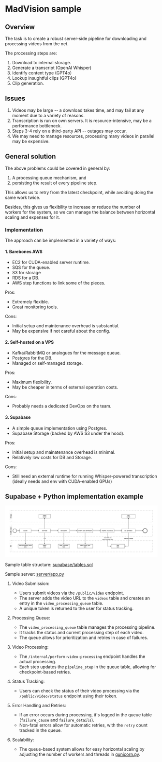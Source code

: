# MadVision sample

## Overview

The task is to create a robust server-side pipeline for downloading and processing videos from the net.

The processing steps are:

1. Download to internal storage.
2. Generate a transcript (OpenAI Whisper)
3. Identify content type (GPT4o)
4. Lookup insughtful clips (GPT4o)
5. Clip generation.

## Issues

1. Videos may be large -- a download takes time, and may fail at any moment due to a variety of reasons.
2. Transcription is run on own servers. It is resource-intensive, may be a performance bottleneck.
3. Steps 3-4 rely on a third-party API -- outages may occur.
4. We may need to manage resources, processing many videos in parallel may be expensive.

## General solution

The above problems could be covered in general by:

1. A processing queue mechanism, and
2. persisting the result of every pipeline step.

This allows us to retry from the latest checkpoint, while avoiding doing the same work twice.

Besides, this gives us flexibility to increase or reduce the number of workers for the system, so we can manage the balance between horizontal scaling and expenses for it.

### Implementation

The approach can be implemented in a variety of ways:

#### 1. Barebones AWS

- EC2 for CUDA-enabled server runtime.
- SQS for the queue.
- S3 for storage
- RDS for a DB.
- AWS step functions to link some of the pieces.

Pros:

- Extremely flexible.
- Great monitoring tools.

Cons:

- Initial setup and maintenance overhead is substantial.
- May be expensive if not careful about the config.

#### 2. Self-hosted on a VPS

- Kafka/RabbitMQ or analogues for the message queue.
- Postgres for the DB.
- Managed or self-managed storage.

Pros:

- Maximum flexibility.
- May be cheaper in terms of external operation costs.

Cons:

- Probably needs a dedicated DevOps on the team.

#### 3. Supabase

- A simple queue implementation using Postgres.
- Supabase Storage (backed by AWS S3 under the hood).

Pros:

- Initial setup and mainatenance overhead is minimal.
- Relatively low costs for DB and Storage.

Cons:

- Still need an external runtime for running Whisper-powered transcription (ideally needs and env with CUDA-enabled GPUs)

## Supabase + Python implementation example

![pipeline](./img/pipeline.drawio.png)

Sample table structure: [supabase/tables.sql](supabase/tables.sql)

Sample server: [server/app.py](server/app.py)

1. Video Submission:
   - Users submit videos via the `/public/video` endpoint.
   - The server adds the video URL to the `videos` table and creates an entry in the `video_processing_queue` table.
   - A unique token is returned to the user for status tracking.

2. Processing Queue:
   - The `video_processing_queue` table manages the processing pipeline.
   - It tracks the status and current processing step of each video.
   - The queue allows for prioritization and retries in case of failures.

3. Video Processing:
   - The `/internal/perform-video-processing` endpoint handles the actual processing.
   - Each step updates the `pipeline_step` in the queue table, allowing for checkpoint-based retries.

4. Status Tracking:
   - Users can check the status of their video processing via the `/public/video/status` endpoint using their token.

5. Error Handling and Retries:
   - If an error occurs during processing, it's logged in the queue table (`failure_cause` and `failure_details`).
   - Non-fatal errors allow for automatic retries, with the `retry` count tracked in the queue.

6. Scalability:
   - The queue-based system allows for easy horizontal scaling by adjusting the number of workers and threads in [gunicorn.py](server/gunicorn.py).
